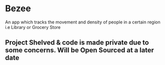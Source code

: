 # Bezee
An app which tracks the movement and density of people in a certain region i.e Library or Grocery Store

## Project Shelved & code is made private due to some concerns. Will be Open Sourced at a later date

